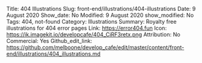 Title: 404 Illustrations
Slug: front-end/illustrations/404-illustrations
Date: 9 August 2020
Show_date: No
Modified: 9 August 2020
show_modified: No
Tags: 404, not-found
Category: Illustrations
Summary:  Royalty free illustrations for 404 error pages
Link: https://error404.fun
Icon: https://ik.imagekit.io/developcafe/404_CiRF3retx.png
Attribution: No
Commercial: Yes
Github_edit_link: https://github.com/melboone/develop_cafe/edit/master/content/front-end/illustrations/404_illustrations.md